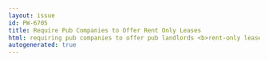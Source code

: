 ```yaml
---
layout: issue
id: PW-6705
title: Require Pub Companies to Offer Rent Only Leases
html: requiring pub companies to offer pub landlords <b>rent-only leases</b>
autogenerated: true
---
```

